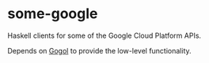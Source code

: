 # some-google

Haskell clients for some of the Google Cloud Platform APIs.

Depends on [Gogol](https://github.com/brendanhay/gogol) to provide the low-level functionality.
